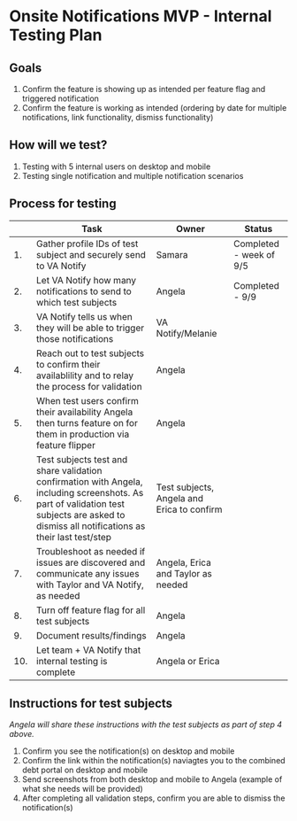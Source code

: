 # Onsite Notifications MVP - Internal Testing Plan

## Goals
 1. Confirm the feature is showing up as intended per feature flag and triggered notification
 2. Confirm the feature is working as intended (ordering by date for multiple notifications, link functionality, dismiss functionality)
 
 ## How will we test?
 1. Testing with 5 internal users on desktop and mobile
 2. Testing single notification and multiple notification scenarios
 
 ## Process for testing
 | | Task | Owner |Status|
 |----|----|----|----|
 |1.| Gather profile IDs of test subject and securely send to VA Notify| Samara | Completed - week of 9/5 |
 |2.| Let VA Notify how many notifications to send to which test subjects | Angela |Completed - 9/9 |
 |3.| VA Notify tells us when they will be able to trigger those notifications| VA Notify/Melanie | |
 |4.| Reach out to test subjects to confirm their availablility and to relay the process for validation| Angela | |
 |5.| When test users confirm their availability Angela then turns feature on for them in production via feature flipper| Angela | |
 |6.| Test subjects test and share validation confirmation with Angela, including screenshots. As part of validation test subjects are asked to dismiss all notifications as their last test/step| Test subjects, Angela and Erica to confirm | |
 |7.| Troubleshoot as needed if issues are discovered and communicate any issues with Taylor and VA Notify, as needed| Angela, Erica and Taylor as needed | |
 |8.| Turn off feature flag for all test subjects| Angela | |
 |9.| Document results/findings| Angela | |
 |10.| Let team + VA Notify that internal testing is complete | Angela or Erica | |

## Instructions for test subjects
_Angela will share these instructions with the test subjects  as part of step 4 above._
1. Confirm you see the notification(s) on desktop and mobile
2. Confirm the link within the notification(s) naviagtes you to the combined debt portal on desktop and mobile
3. Send screenshots from both desktop and mobile to Angela (example of what she needs will be provided)
4. After completing all validation steps, confirm you are able to dismiss the notification(s)
